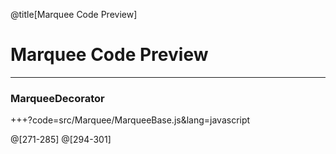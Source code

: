 @title[Marquee Code Preview]
# Marquee Code Preview

---
### MarqueeDecorator
+++?code=src/Marquee/MarqueeBase.js&lang=javascript

@[271-285]
@[294-301]